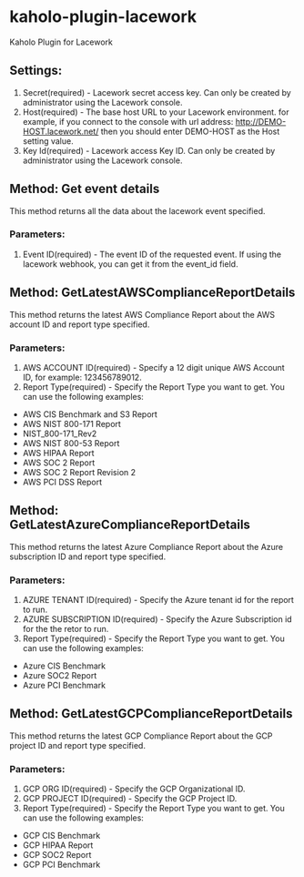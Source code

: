 # kaholo-plugin-lacework
Kaholo Plugin for Lacework

## Settings:
1. Secret(required) - Lacework secret access key. Can only be created by administrator using the Lacework console.
2. Host(required) - The base host URL to your Lacework environment. for example, if you connect to the console with url address:
    http://DEMO-HOST.lacework.net/ then you should enter DEMO-HOST as the Host setting value.
3. Key Id(required) - Lacework access Key ID. Can only be created by administrator using the Lacework console.

## Method: Get event details
This method returns all the data about the lacework event specified.

### Parameters:
1. Event ID(required) - The event ID of the requested event. If using the lacework webhook, you can get it from the event_id field.

## Method: GetLatestAWSComplianceReportDetails
This method returns the latest AWS Compliance Report about the AWS account ID and report type specified.

### Parameters:
1. AWS ACCOUNT ID(required) - Specify a 12 digit unique AWS Account ID, for example: 123456789012.
2. Report Type(required) - Specify the Report Type you want to get. You can use the following examples:
- AWS CIS Benchmark and S3 Report
- AWS NIST 800-171 Report
- NIST_800-171_Rev2
- AWS NIST 800-53 Report
- AWS HIPAA Report
- AWS SOC 2 Report
- AWS SOC 2 Report Revision 2
- AWS PCI DSS Report

## Method: GetLatestAzureComplianceReportDetails
This method returns the latest Azure Compliance Report about the Azure subscription ID and report type specified.

### Parameters:
1. AZURE TENANT ID(required) - Specify the Azure tenant id for the report to run.
2. AZURE SUBSCRIPTION ID(required) - Specify the Azure Subscription id for the the retor to run.
3. Report Type(required) - Specify the Report Type you want to get. You can use the following examples:
- Azure CIS Benchmark
- Azure SOC2 Report
- Azure PCI Benchmark

## Method: GetLatestGCPComplianceReportDetails
This method returns the latest GCP Compliance Report about the GCP project ID and report type specified.

### Parameters:
1. GCP ORG ID(required) - Specify the GCP Organizational ID.
2. GCP PROJECT ID(required) - Specify the GCP Project ID.
3. Report Type(required) - Specify the Report Type you want to get. You can use the following examples:
- GCP CIS Benchmark
- GCP HIPAA Report
- GCP SOC2 Report
- GCP PCI Benchmark
